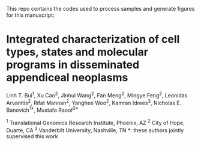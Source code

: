 This repo contains the codes used to process samples and generate figures for this manuscript:

# Integrated characterization of cell types, states and molecular programs in disseminated appendiceal neoplasms

Linh T. Bui<sup>1</sup>, Xu Cao<sup>2</sup>, Jinhui Wang<sup>2</sup>, Fan Meng<sup>2</sup>, Mingye Feng<sup>2</sup>, Leonidas Arvanitis<sup>2</sup>, Rifat Mannan<sup>2</sup>, Yanghee Woo<sup>2</sup>, Kamran Idrees<sup>3</sup>, Nicholas E. Banovich<sup>1*</sup>, Mustafa Raoof<sup>2*</sup>

<sup>1</sup> Translational Genomics Research Institute, Phoenix, AZ
<sup>2</sup> City of Hope, Duarte, CA
<sup>3</sup> Vanderbilt University, Nashville, TN
*: these authors jointly supervised this work
